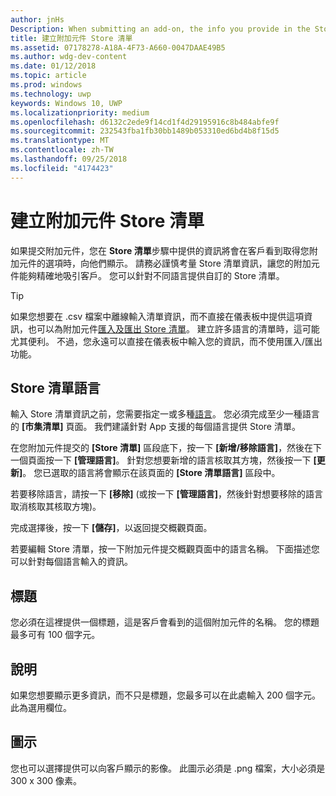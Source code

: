 ```yaml
---
author: jnHs
Description: When submitting an add-on, the info you provide in the Store listings step will be displayed to your customers.
title: 建立附加元件 Store 清單
ms.assetid: 07178278-A18A-4F73-A660-0047DAAE49B5
ms.author: wdg-dev-content
ms.date: 01/12/2018
ms.topic: article
ms.prod: windows
ms.technology: uwp
keywords: Windows 10, UWP
ms.localizationpriority: medium
ms.openlocfilehash: d6132c2ede9f14cd1f4d29195916c8b484abfe9f
ms.sourcegitcommit: 232543fba1fb30bb1489b053310ed6bd4b8f15d5
ms.translationtype: MT
ms.contentlocale: zh-TW
ms.lasthandoff: 09/25/2018
ms.locfileid: "4174423"
---
```

# <a name="create-add-on-store-listings"></a>建立附加元件 Store 清單


如果提交附加元件，您在 **Store 清單**步驟中提供的資訊將會在客戶看到取得您附加元件的選項時，向他們顯示。 請務必謹慎考量 Store 清單資訊，讓您的附加元件能夠精確地吸引客戶。 您可以針對不同語言提供自訂的 Store 清單。

> [!TIP]
> 如果您想要在 .csv 檔案中離線輸入清單資訊，而不直接在儀表板中提供這項資訊，也可以為附加元件[匯入及匯出 Store 清單](import-and-export-store-listings.md)。 建立許多語言的清單時，這可能尤其便利。 不過，您永遠可以直接在儀表板中輸入您的資訊，而不使用匯入/匯出功能。


## <a name="store-listing-languages"></a>Store 清單語言

輸入 Store 清單資訊之前，您需要指定一或多種[語言](supported-languages.md)。 您必須完成至少一種語言的 **\[市集清單\]** 頁面。 我們建議針對 App 支援的每個語言提供 Store 清單。

在您附加元件提交的 **\[Store 清單\]** 區段底下，按一下 **\[新增/移除語言\]**，然後在下一個頁面按一下 **\[管理語言\]**。 針對您想要新增的語言核取其方塊，然後按一下 **\[更新\]**。 您已選取的語言將會顯示在該頁面的 **\[Store 清單語言\]** 區段中。

若要移除語言，請按一下 **\[移除\]** (或按一下 **\[管理語言\]**，然後針對想要移除的語言取消核取其核取方塊)。 

完成選擇後，按一下 **\[儲存\]**，以返回提交概觀頁面。

若要編輯 Store 清單，按一下附加元件提交概觀頁面中的語言名稱。 下面描述您可以針對每個語言輸入的資訊。

## <a name="title"></a>標題

您必須在這裡提供一個標題，這是客戶會看到的這個附加元件的名稱。 您的標題最多可有 100 個字元。

## <a name="description"></a>說明

如果您想要顯示更多資訊，而不只是標題，您最多可以在此處輸入 200 個字元。 此為選用欄位。

## <a name="icon"></a>圖示

您也可以選擇提供可以向客戶顯示的影像。 此圖示必須是 .png 檔案，大小必須是 300 x 300 像素。

 

 




